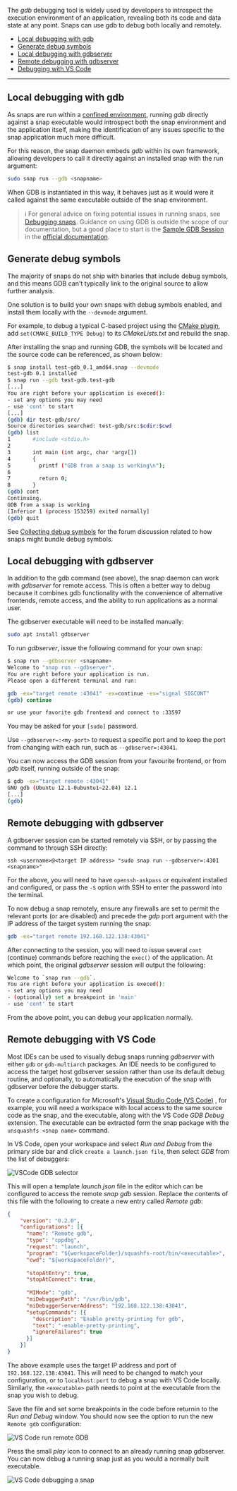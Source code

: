 The _gdb_ debugging tool is widely used by developers to introspect the execution environment of an application, revealing both its code and data state at any point. Snaps can use gdb to debug both locally and remotely.

- [Local debugging with gdb](#heading--gdb)
- [Generate debug symbols](#heading--debug-symbols)
- [Local debugging with gdbserver](#heading--gdbserver)
- [Remote debugging with gdbserver](#heading--gdbserver-remote)
- [Debugging with VS Code](#heading--vscode)

---

<h2 id='heading--gdb'>Local debugging with gdb</h2>

As snaps are run within a [confined environment](/t/snap-confinement/6233), running _gdb_ directly against a snap executable would introspect both the snap environment and the application itself, making the identification of any issues specific to the snap application much more difficult.

For this reason, the snap daemon embeds _gdb_ within its own framework, allowing developers to call it directly against an installed snap with the run argument:

```bash
sudo snap run --gdb <snapname>
```

When GDB is instantiated in this way, it behaves just as it would were it called against the same executable outside of the snap environment.

> :information_source:  For general advice on fixing potential issues in running snaps, see [Debugging snaps](/t/debugging-snaps/18420). Guidance on using GDB is outside the scope of our documentation, but a good place to start is the [Sample GDB Session](https://sourceware.org/gdb/current/onlinedocs/gdb/Sample-Session.html#Sample-Session) in the [official documentation](https://sourceware.org/gdb/current/onlinedocs/gdb/).

<h2 id='heading--debug-symbols'>Generate debug symbols</h2>

The majority of snaps do not ship with binaries that include debug symbols, and this means GDB can't typically link to the original source to allow further analysis.

One solution is to build your own snaps with debug symbols enabled, and install them locally with the `--devmode` argument.

For example, to debug a typical C-based project using the [CMake plugin](/t/the-cmake-plugin/8621), add `set(CMAKE_BUILD_TYPE Debug)` to its _CMakeLists.txt_ and rebuild the snap.

After installing the snap and running GDB, the symbols will be located and the source code can be referenced, as shown below:

```bash
$ snap install test-gdb_0.1_amd64.snap --devmode
test-gdb 0.1 installed
$ snap run --gdb test-gdb.test-gdb
[...]
You are right before your application is execed():
- set any options you may need
- use 'cont' to start
[...]
(gdb) dir test-gdb/src/
Source directories searched: test-gdb/src:$cdir:$cwd
(gdb) list
1       #include <stdio.h>
2
3       int main (int argc, char *argv[])
4       {
5         printf ("GDB from a snap is working\n");
6
7         return 0;
8       }
(gdb) cont
Continuing.
GDB from a snap is working
[Inferior 1 (process 153259) exited normally]
(gdb) quit
```

See [Collecting debug symbols](/t/collecting-debug-symbols/7017) for the forum discussion related to how snaps might bundle debug symbols.

<h2 id='heading--gdbserver'>Local debugging with gdbserver</h2>

In addition to the gdb command (see above), the snap daemon can work with _gdbserver_ for remote access. This is often a better way to debug because it combines gdb functionality with the convenience of alternative frontends, remote access, and the ability to run applications as a normal user.

The gdbserver executable will need to be installed manually:

```bash
sudo apt install gdbserver
```

To run _gdbserver_, issue the following command for your own snap:

```bash
$ snap run --gdbserver <snapname>
Welcome to "snap run --gdbserver".
You are right before your application is run.
Please open a different terminal and run:

gdb -ex="target remote :43041" -ex=continue -ex="signal SIGCONT"
(gdb) continue

or use your favorite gdb frontend and connect to :33597
```

You may be asked for your `[sudo]` password.

Use `--gdbserver=:<my-port>`  to request a specific port and to keep the port from changing with each run, such as `--gdbserver=:43041`.

You can now access the GDB session from your favourite frontend, or from _gdb_ itself, running outside of the snap:

```bash
$ gdb -ex="target remote :43041"
GNU gdb (Ubuntu 12.1-0ubuntu1~22.04) 12.1
[...]
(gdb)
```

<h2 id='heading--gdbserver-remote'>Remote debugging with gdbserver</h2>

A gdbserver session can be started remotely via SSH, or by passing the command to through SSH directly:

```
ssh <username>@<target IP address> "sudo snap run --gdbserver=:4301 <snapname>"
```

For the above, you will need to have  `openssh-askpass` or equivalent installed and configured, or pass the `-S` option with SSH to enter the password into the terminal.

To now debug a snap remotely, ensure any firewalls are set to permit the relevant ports (or are disabled) and precede the _gdp_ port argument with the IP address of the target system running the snap:

```bash
gdb -ex="target remote 192.168.122.138:43041"
```

After connecting to the session, you will need to issue several `cont` (continue) commands before reaching the `exec()` of the application. At which point, the original _gdbserver_ session will output the following:

```bash
Welcome to `snap run --gdb`.
You are right before your application is execed():
- set any options you may need
- (optionally) set a breakpoint in 'main'
- use 'cont' to start
```

From the above point, you can debug your application normally.

<h2 id='heading--vscode'>Remote debugging with VS Code</h2>

Most IDEs can be used to visually debug snaps running _gdbserver_ with either `gdb` or `gdb-multiarch` packages. An IDE needs to be configured to access the target host gdbserver session rather than use its default debug routine, and optionally, to automatically the execution of the snap with gdbserver before the debugger starts.

To create a configuration  for Microsoft's [Visual Studio Code (VS Code)](https://code.visualstudio.com/) , for example, you will need a workspace with local access to the same source code as the snap, and the executable, along with the VS Code _GDB Debug_ extension. The executable can be extracted form the snap package with the `unsquashfs <snap name>` command.

In VS Code, open your workspace and select _Run and Debug_ from the primary side bar and click `create a launch.json file`, then select _GDB_ from the list of debuggers:

![VSCode GDB selector](https://assets.ubuntu.com/v1/b8187da5-vscode_01.png)

This will open a template _launch.json_ file in the editor which can be configured to access the remote _snap gdb_ session. Replace the contents of this file with the following to create a new entry called _Remote gdb_:

```json
{
    "version": "0.2.0",
    "configurations": [{
      "name": "Remote gdb",
      "type": "cppdbg",
      "request": "launch",
      "program": "${workspaceFolder}/squashfs-root/bin/<executable>", 
      "cwd": "${workspaceFolder}",
  
      "stopAtEntry": true,
      "stopAtConnect": true,
  
      "MIMode": "gdb",
      "miDebuggerPath": "/usr/bin/gdb",
      "miDebuggerServerAddress": "192.168.122.138:43041",
      "setupCommands": [{
        "description": "Enable pretty-printing for gdb",
        "text": "-enable-pretty-printing",
        "ignoreFailures": true
      }]
    }]
}
```

The above example uses the target IP address and port of ` 192.168.122.138:43041`. This will need to be changed to match your configuration, or to `localhost:port` to debug a snap with VS Code locally.  Similarly, the `<executable>` path needs to point at the executable from the snap you wish to debug.

Save the file and set some breakpoints in the code before returnin to the _Run and Debug_ window. You should now see the option to run the new `Remote gdb` configuration:

![VS Code run remote GDB](https://assets.ubuntu.com/v1/d9434881-vscode_02.png)

Press the small _play_ icon to connect to an already running snap gdbserver. You can now debug a running snap just as you would a normally built executable.

![VS Code debugging a snap](https://assets.ubuntu.com/v1/430a49e2-vscode_03.png)